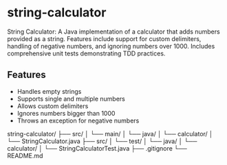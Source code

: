 # string-calculator
String Calculator: A Java implementation of a calculator that adds numbers provided as a string. Features include support for custom delimiters, handling of negative numbers, and ignoring numbers over 1000. Includes comprehensive unit tests demonstrating TDD practices.

## Features

- Handles empty strings
- Supports single and multiple numbers
- Allows custom delimiters
- Ignores numbers bigger than 1000
- Throws an exception for negative numbers


string-calculator/
├── src/
│   └── main/
│       └── java/
│           └── calculator/
│               └── StringCalculator.java
├── src/
│   └── test/
│       └── java/
│           └── calculator/
│               └── StringCalculatorTest.java
├── .gitignore
└── README.md
